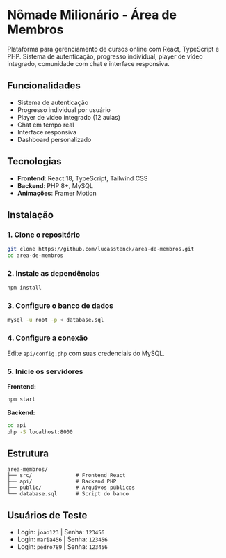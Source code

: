 # Nômade Milionário - Área de Membros

Plataforma para gerenciamento de cursos online com React, TypeScript e PHP. Sistema de autenticação, progresso individual, player de vídeo integrado, comunidade com chat e interface responsiva.

## Funcionalidades

- Sistema de autenticação
- Progresso individual por usuário
- Player de vídeo integrado (12 aulas)
- Chat em tempo real
- Interface responsiva
- Dashboard personalizado

## Tecnologias

- **Frontend**: React 18, TypeScript, Tailwind CSS
- **Backend**: PHP 8+, MySQL
- **Animações**: Framer Motion

## Instalação

### 1. Clone o repositório
```bash
git clone https://github.com/lucasstenck/area-de-membros.git
cd area-de-membros
```

### 2. Instale as dependências
```bash
npm install
```

### 3. Configure o banco de dados
```bash
mysql -u root -p < database.sql
```

### 4. Configure a conexão
Edite `api/config.php` com suas credenciais do MySQL.

### 5. Inicie os servidores

**Frontend:**
```bash
npm start
```

**Backend:**
```bash
cd api
php -S localhost:8000
```

## Estrutura

```
area-membros/
├── src/              # Frontend React
├── api/              # Backend PHP
├── public/           # Arquivos públicos
└── database.sql      # Script do banco
```

## Usuários de Teste

- Login: `joao123` | Senha: `123456`
- Login: `maria456` | Senha: `123456`
- Login: `pedro789` | Senha: `123456` 